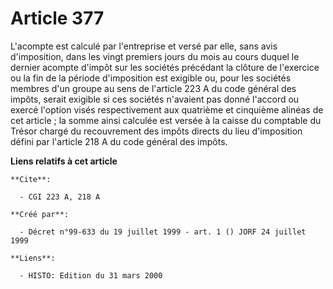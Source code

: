 # Article 377

L'acompte est calculé par l'entreprise et versé par elle, sans avis d'imposition, dans les vingt premiers jours du mois au
cours duquel le dernier acompte d'impôt sur les sociétés précédant la clôture de l'exercice ou la fin de la période
d'imposition est exigible ou, pour les sociétés membres d'un groupe au sens de l'article 223 A du code général des impôts,
serait exigible si ces sociétés n'avaient pas donné l'accord ou exercé l'option visés respectivement aux quatrième et
cinquième alinéas de cet article ; la somme ainsi calculée est versée à la caisse du comptable du Trésor chargé du
recouvrement des impôts directs du lieu d'imposition défini par l'article 218 A du code général des impôts.

**Liens relatifs à cet article**

	**Cite**:

	  - CGI 223 A, 218 A

	**Créé par**:

	  - Décret n°99-633 du 19 juillet 1999 - art. 1 () JORF 24 juillet 1999

	**Liens**:

	  - HISTO: Edition du 31 mars 2000
